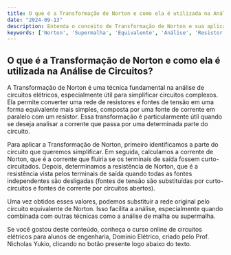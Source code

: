 ```yaml
---
title: O que é a Transformação de Norton e como ela é utilizada na Análise de Circuitos?
date: "2024-09-13"
description: Entenda o conceito de Transformação de Norton e sua aplicação na análise de circuitos elétricos.
keywords: ['Norton', 'Supermalha', 'Equivalente', 'Análise', 'Resistor', 'Malha', 'Transformação']
---
```


## O que é a Transformação de Norton e como ela é utilizada na Análise de Circuitos?

A Transformação de Norton é uma técnica fundamental na análise de circuitos elétricos, especialmente útil para simplificar circuitos complexos. Ela permite converter uma rede de resistores e fontes de tensão em uma forma equivalente mais simples, composta por uma fonte de corrente em paralelo com um resistor. Essa transformação é particularmente útil quando se deseja analisar a corrente que passa por uma determinada parte do circuito.

Para aplicar a Transformação de Norton, primeiro identificamos a parte do circuito que queremos simplificar. Em seguida, calculamos a corrente de Norton, que é a corrente que fluiria se os terminais de saída fossem curto-circuitados. Depois, determinamos a resistência de Norton, que é a resistência vista pelos terminais de saída quando todas as fontes independentes são desligadas (fontes de tensão são substituídas por curto-circuitos e fontes de corrente por circuitos abertos).

Uma vez obtidos esses valores, podemos substituir a rede original pelo circuito equivalente de Norton. Isso facilita a análise, especialmente quando combinada com outras técnicas como a análise de malha ou supermalha.

Se você gostou deste conteúdo, conheça o curso online de circuitos elétricos para alunos de engenharia, Domínio Elétrico, criado pelo Prof. Nicholas Yukio, clicando no botão presente logo abaixo do texto.